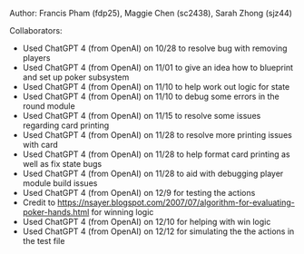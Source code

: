Author: Francis Pham (fdp25), Maggie Chen (sc2438), Sarah Zhong (sjz44)

Collaborators:
- Used ChatGPT 4 (from OpenAI) on 10/28 to resolve bug with removing players
- Used ChatGPT 4 (from OpenAI) on 11/01 to give an idea how to blueprint and set up poker subsystem
- Used ChatGPT 4 (from OpenAI) on 11/10 to help work out logic for state
- Used ChatGPT 4 (from OpenAI) on 11/10 to debug some errors in the round module
- Used ChatGPT 4 (from OpenAI) on 11/15 to resolve some issues regarding card printing
- Used ChatGPT 4 (from OpenAI) on 11/28 to resolve more printing issues with card
- Used ChatGPT 4 (from OpenAI) on 11/28 to help format card printing as well as fix state bugs
- Used ChatGPT 4 (from OpenAI) on 11/28 to aid with debugging player module build issues
- Used ChatGPT 4 (from OpenAI) on 12/9 for testing the actions
- Credit to https://nsayer.blogspot.com/2007/07/algorithm-for-evaluating-poker-hands.html for winning logic
- Used ChatGPT 4 (from OpenAI) on 12/10 for helping with win logic
- Used ChatGPT 4 (from OpenAI) on 12/12 for simulating the the actions in the test file